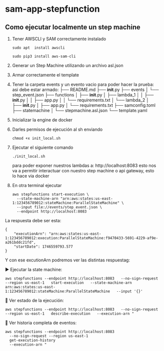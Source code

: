 # sam-app-stepfunction

## Como ejecutar localmente un step machine

1. Tener AWSCLI y SAM correctamente instalado

   ```
   sudo apt  install awscli
   ```

   ```
   sudo pip3 install aws-sam-cli
   ```
2. Generar un Step Machine utilizando un archivo asl.json
3. Armar correctamente el template
4. Tener la carpeta events y un evento vacio para poder hacer la prueba: asi debe estar armado:
   ├── README.md
   ├── __init__.py
   ├── events
   │   └── step_event.json
   ├── functions
   │   ├── __init__.py
   │   ├── lambda_1
   │   │   ├── __init__.py
   │   │   ├── app.py
   │   │   └── requirements.txt
   │   └── lambda_2
   │       ├── __init__.py
   │       ├── app.py
   │       └── requirements.txt
   ├── samconfig.toml
   ├── statemachine
   │   └── stepmachine.asl.json
   └── template.yaml
5. Inicializar la engine de docker
6. Darles permisos de ejecución al sh enviando

   ```
   chmod +x init_local.sh
   ```
7. Ejecutar el siguiente comando

   ```
   ./init_local.sh
   ```

   para poder exponer nuestros lambdas a: http://localhost:8083 esto nos va a permitir interactuar con nuestro step machine o api gateway, esto lo hace via docker
8. En otra terminal ejecutar

   ```
   aws stepfunctions start-execution \
     --state-machine-arn "arn:aws:states:us-east-1:123456789012:stateMachine:ParallelStateMachine" \
     --input file://events/step_event.json \
     --endpoint http://localhost:8083
   ```

La respuesta debe ser esta:

```
{
    "executionArn": "arn:aws:states:us-east-1:123456789012:execution:ParallelStateMachine:f9470433-5691-4229-af9e-a261bddc21fd",
    "startDate": 1746559793.577
}
```

Y con ese excutionArn podremos ver las distintas respuestag:

▶️ Ejecutar la state machine:

```
aws stepfunctions --endpoint http://localhost:8083   --no-sign-request --region us-east-1   start-execution   --state-machine-arn arn:aws:states:us-east-1:123456789012:stateMachine:ParallelStateMachine   --input '{}'
```

🔎 Ver estado de la ejecución:

```
aws stepfunctions --endpoint http://localhost:8083   --no-sign-request --region us-east-1   describe-execution   --execution-arn "
```

📜 Ver historia completa de eventos:

```
aws stepfunctions --endpoint http://localhost:8083
  --no-sign-request --region us-east-1
  get-execution-history
  --execution-arn "
```
